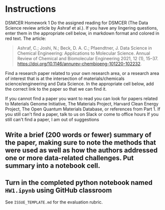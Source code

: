 # Instructions

DSMCER Homework 1
Do the assigned reading for DSMCER (The Data Science review article by Ashraf et al.). If you have any lingering questions, enter them in the appropriate cell below, in markdown format and colored in red text. The article:

> Ashraf, C.; Joshi, N.; Beck, D. A. C.; Pfaendtner, J. Data Science in Chemical Engineering: Applications to Molecular Science. Annual Review of Chemical and Biomolecular Engineering 2021, 12 (1), 15–37. https://doi.org/10.1146/annurev-chembioeng-101220-102232.

Find a research paper related to your own research area, or a research area of interest that is at the intersection of materials/chemicals science/engineering and Data Science. In the appropriate cell below, add the correct link to the paper so that we can find it.

If you cannot find a paper you want to read you can look for papers related to Materials Genome Initiative, The Materials Project, Harvard Clean Energy Project, The Open Quantum Materials Database, or references from Part 1. If you still can't find a paper, talk to us on Slack or come to office hours If you still can't find a paper, I am out of suggestions

## Write a brief (200 words or fewer) summary of the paper, making sure to note the methods that were used as well as how the authors addressed one or more data-related challenges. Put summary into a notebook cell.

## Turn in the completed python notebook named `HW1.ipynb` using GitHub classroom

See `ISSUE_TEMPLATE.md` for the evaluation rubric.
